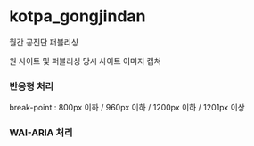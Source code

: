 # kotpa_gongjindan
월간 공진단 퍼블리싱

원 사이트 및 퍼블리싱 당시 사이트 이미지 캡쳐

### 반응형 처리
break-point : 800px 이하 / 960px 이하 / 1200px 이하 / 1201px 이상

### WAI-ARIA 처리